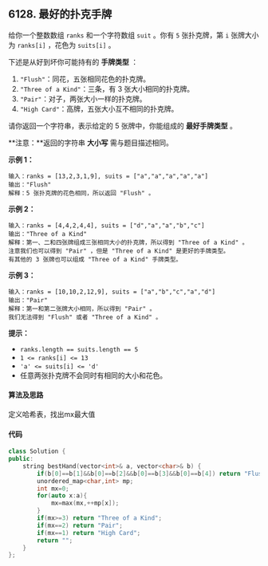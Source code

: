 ## 6128. 最好的扑克手牌

给你一个整数数组 `ranks` 和一个字符数组 `suit` 。你有 `5` 张扑克牌，第 `i` 张牌大小为 `ranks[i]` ，花色为 `suits[i]` 。

下述是从好到坏你可能持有的 **手牌类型** ：

1. `"Flush"`：同花，五张相同花色的扑克牌。
2. `"Three of a Kind"`：三条，有 3 张大小相同的扑克牌。
3. `"Pair"`：对子，两张大小一样的扑克牌。
4. `"High Card"`：高牌，五张大小互不相同的扑克牌。

请你返回一个字符串，表示给定的 5 张牌中，你能组成的 **最好手牌类型** 。

**注意：**返回的字符串 **大小写** 需与题目描述相同。

**示例 1：**

```
输入：ranks = [13,2,3,1,9], suits = ["a","a","a","a","a"]
输出："Flush"
解释：5 张扑克牌的花色相同，所以返回 "Flush" 。
```

**示例 2：**

```
输入：ranks = [4,4,2,4,4], suits = ["d","a","a","b","c"]
输出："Three of a Kind"
解释：第一、二和四张牌组成三张相同大小的扑克牌，所以得到 "Three of a Kind" 。
注意我们也可以得到 "Pair" ，但是 "Three of a Kind" 是更好的手牌类型。
有其他的 3 张牌也可以组成 "Three of a Kind" 手牌类型。
```

**示例 3：**

```
输入：ranks = [10,10,2,12,9], suits = ["a","b","c","a","d"]
输出："Pair"
解释：第一和第二张牌大小相同，所以得到 "Pair" 。
我们无法得到 "Flush" 或者 "Three of a Kind" 。
```

**提示：**

- `ranks.length == suits.length == 5`
- `1 <= ranks[i] <= 13`
- `'a' <= suits[i] <= 'd'`
- 任意两张扑克牌不会同时有相同的大小和花色。



#### 算法及思路

定义哈希表，找出mx最大值



#### 代码

```C++
class Solution {
public:
    string bestHand(vector<int>& a, vector<char>& b) {
        if(b[0]==b[1]&&b[0]==b[2]&&b[0]==b[3]&&b[0]==b[4]) return "Flush";
        unordered_map<char,int> mp;
        int mx=0;
        for(auto x:a){
            mx=max(mx,++mp[x]);
        }
        if(mx>=3) return "Three of a Kind";
        if(mx==2) return "Pair";
        if(mx==1) return "High Card";
        return "";
    }
};
```

